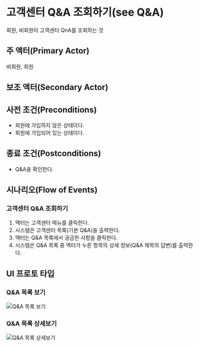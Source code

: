 # 고객센터 Q&A 조회하기(see Q&A)

회원, 비회원이 고객센터 QnA를 조회하는 것

## 주 액터(Primary Actor)

비회원, 회원

## 보조 액터(Secondary Actor)

## 사전 조건(Preconditions)

- 회원에 가입하지 않은 상태이다.
- 회원에 가입되어 있는 상태이다.

## 종료 조건(Postconditions)

- Q&A을 확인한다.

## 시나리오(Flow of Events)

### 고객센터 Q&A 조회하기

1. 액터는 고객센터 메뉴를 클릭한다.
2. 시스템은 고객센터 목록(기본 Q&A)을 출력한다.
3. 액터는 Q&A 목록에서 궁금한 사항을 클릭한다.
4. 시스템은 Q&A 목록 중 액터가 누른 항목의 상세 정보(Q&A 제목의 답변)를 출력한다.

## UI 프로토 타입

### Q&A 목록 보기
![Q&A 목록 보기](./images/Q&Amain.PNG)

### Q&A 목록 상세보기
![Q&A 목록 상세보기](./images/Q&A.PNG)
